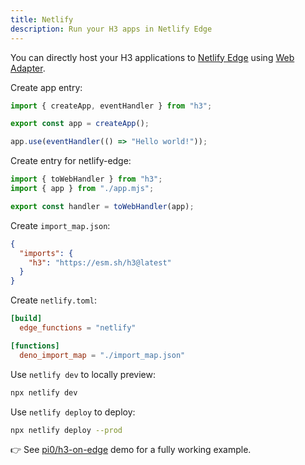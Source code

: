 ```yaml
---
title: Netlify
description: Run your H3 apps in Netlify Edge
---
```


You can directly host your H3 applications to [Netlify Edge](https://www.netlify.com/platform/core/edge/) using [Web Adapter](/adapters/web).

Create app entry:

```js [app.mjs]
import { createApp, eventHandler } from "h3";

export const app = createApp();

app.use(eventHandler(() => "Hello world!"));
```

Create entry for netlify-edge:

```js [netlify/index.mjs]
import { toWebHandler } from "h3";
import { app } from "./app.mjs";

export const handler = toWebHandler(app);
```

Create `import_map.json`:

```json [import_map.json]
{
  "imports": {
    "h3": "https://esm.sh/h3@latest"
  }
}
```

Create `netlify.toml`:

```toml [netlify.toml]
[build]
  edge_functions = "netlify"

[functions]
  deno_import_map = "./import_map.json"
```

Use `netlify dev` to locally preview:

```bash [terminal]
npx netlify dev
```

Use `netlify deploy` to deploy:

```bash [terminal]
npx netlify deploy --prod
```

👉 See [pi0/h3-on-edge](https://github.com/pi0/h3-on-edge) demo for a fully working example.
